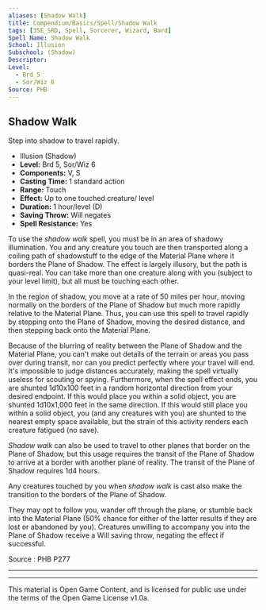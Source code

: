 ```yaml
---
aliases: [Shadow Walk]
title: Compendium/Basics/Spell/Shadow Walk
tags: [35E_SRD, Spell, Sorcerer, Wizard, Bard]
Spell Name: Shadow Walk
School: Illusion
Subschool: (Shadow)
Descriptor: 
Level:
  - Brd 5
  - Sor/Wiz 6
Source: PHB
---
```



## Shadow Walk

Step into shadow to travel rapidly.

*   Illusion (Shadow)
*   **Level:** Brd 5, Sor/Wiz 6
*   **Components:** V, S
*   **Casting Time:** 1 standard action
*   **Range:** Touch
*   **Effect:** Up to one touched creature/ level
*   **Duration:** 1 hour/level (D)
*   **Saving Throw:** Will negates
*   **Spell Resistance:** Yes

<p>To use the <i>shadow walk</i> spell, you must be in an area of shadowy illumination. You and any creature you touch are then transported along a coiling path of shadowstuff to the edge of the Material Plane where it borders the Plane of Shadow. The effect is largely illusory, but the path is quasi-real. You can take more than one creature along with you (subject to your level limit), but all must be touching each other.</p><p>In the region of shadow, you move at a rate of 50 miles per hour, moving normally on the borders of the Plane of Shadow but much more rapidly relative to the Material Plane. Thus, you can use this spell to travel rapidly by stepping onto the Plane of Shadow, moving the desired distance, and then stepping back onto the Material Plane.</p><p>Because of the blurring of reality between the Plane of Shadow and the Material Plane, you can't make out details of the terrain or areas you pass over during transit, nor can you predict perfectly where your travel will end. It's impossible to judge distances accurately, making the spell virtually useless for scouting or spying. Furthermore, when the spell effect ends, you are shunted 1d10x100 feet in a random horizontal direction from your desired endpoint. If this would place you within a solid object, you are shunted 1d10x1,000 feet in the same direction. If this would still place you within a solid object, you (and any creatures with you) are shunted to the nearest empty space available, but the strain of this activity renders each creature fatigued (no save).</p><p><i>Shadow walk</i> can also be used to travel to other planes that border on the Plane of Shadow, but this usage requires the transit of the Plane of Shadow to arrive at a border with another plane of reality. The transit of the Plane of Shadow requires 1d4 hours.</p><p>Any creatures touched by you when <i>shadow walk</i> is cast also make the transition to the borders of the Plane of Shadow.</p><p>They may opt to follow you, wander off through the plane, or stumble back into the Material Plane (50% chance for either of the latter results if they are lost or abandoned by you). Creatures unwilling to accompany you into the Plane of Shadow receive a Will saving throw, negating the effect if successful.</p>

Source : PHB P277

---

---

This material is Open Game Content, and is licensed for public use under
the terms of the Open Game License v1.0a.

